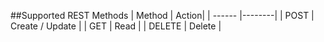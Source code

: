 ##Supported REST Methods 
| Method | Action|
| ------ |--------|
| POST | Create / Update | 
| GET | Read | 
| DELETE | Delete |


